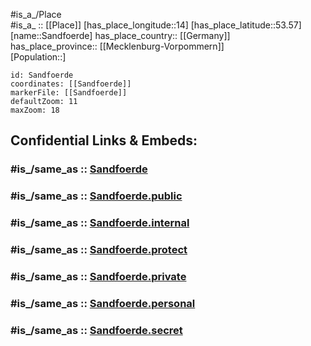 ﻿---
confidential: public
isDeleted: false
location:
- 53.57
- 14
mapmarker: city
mapzoom:
- 7
- 12
SpocWebEntityId: 33929
tags:
- geo/City
type: City
---

#is_a_/Place  
#is_a_ :: [[Place]] 
[has_place_longitude::14] 
[has_place_latitude::53.57] 
[name::Sandfoerde] 
has_place_country:: [[Germany]]  
has_place_province:: [[Mecklenburg-Vorpommern]]  
[Population::] 



```leaflet
id: Sandfoerde
coordinates: [[Sandfoerde]] 
markerFile: [[Sandfoerde]] 
defaultZoom: 11 
maxZoom: 18
```


## Confidential Links & Embeds: 

### #is_/same_as :: [Sandfoerde](/_Standards/Earth/Continent/Europe/Europe~Central/Germany/Germany~East/Mecklenburg-Vorpommern/counties~MV/Vorpommern-Greifswald/cities~Greifswald/Torgelow-Ferdinandshof/boroughs~Torgelow/Sandfoerde.md) 

### #is_/same_as :: [Sandfoerde.public](/_public/Earth/Continent/Europe/Europe~Central/Germany/Germany~East/Mecklenburg-Vorpommern/counties~MV/Vorpommern-Greifswald/cities~Greifswald/Torgelow-Ferdinandshof/boroughs~Torgelow/Sandfoerde.public.md) 

### #is_/same_as :: [Sandfoerde.internal](/_internal/Earth/Continent/Europe/Europe~Central/Germany/Germany~East/Mecklenburg-Vorpommern/counties~MV/Vorpommern-Greifswald/cities~Greifswald/Torgelow-Ferdinandshof/boroughs~Torgelow/Sandfoerde.internal.md) 

### #is_/same_as :: [Sandfoerde.protect](/_protect/Earth/Continent/Europe/Europe~Central/Germany/Germany~East/Mecklenburg-Vorpommern/counties~MV/Vorpommern-Greifswald/cities~Greifswald/Torgelow-Ferdinandshof/boroughs~Torgelow/Sandfoerde.protect.md) 

### #is_/same_as :: [Sandfoerde.private](/_private/Earth/Continent/Europe/Europe~Central/Germany/Germany~East/Mecklenburg-Vorpommern/counties~MV/Vorpommern-Greifswald/cities~Greifswald/Torgelow-Ferdinandshof/boroughs~Torgelow/Sandfoerde.private.md) 

### #is_/same_as :: [Sandfoerde.personal](/_personal/Earth/Continent/Europe/Europe~Central/Germany/Germany~East/Mecklenburg-Vorpommern/counties~MV/Vorpommern-Greifswald/cities~Greifswald/Torgelow-Ferdinandshof/boroughs~Torgelow/Sandfoerde.personal.md) 

### #is_/same_as :: [Sandfoerde.secret](/_secret/Earth/Continent/Europe/Europe~Central/Germany/Germany~East/Mecklenburg-Vorpommern/counties~MV/Vorpommern-Greifswald/cities~Greifswald/Torgelow-Ferdinandshof/boroughs~Torgelow/Sandfoerde.secret.md)

